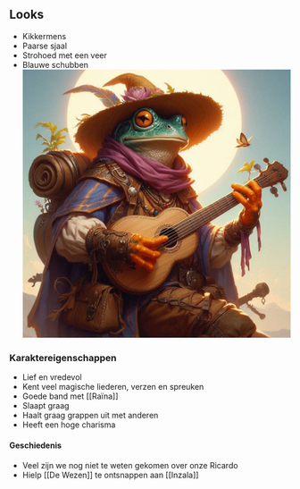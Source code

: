 ## Looks
- Kikkermens
- Paarse sjaal
- Strohoed met een veer
- Blauwe schubben
![](Ricardo1%202.png)
### Karaktereigenschappen
- Lief en vredevol
- Kent veel magische liederen, verzen en spreuken
- Goede band met [[Raïna]]
- Slaapt graag
- Haalt graag grappen uit met anderen
- Heeft een hoge charisma

#### Geschiedenis
- Veel zijn we nog niet te weten gekomen over onze Ricardo
- Hielp [[De Wezen]] te ontsnappen aan [[Inzala]]